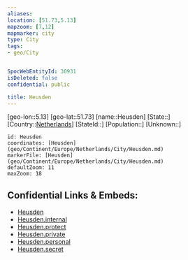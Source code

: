 ```yaml
---
aliases: 
location: [51.73,5.13]
mapzoom: [7,12] 
mapmarker: city 
type: City
tags:
- geo/City


SpocWebEntityId: 30931
isDeleted: false
confidential: public

title: Heusden
---
```

[geo-lon::5.13]
[geo-lat::51.73]
[name::Heusden]
[State::]
[Country::[Netherlands](geo/Continent/Europe/Netherlands.md)]
[StateId::]
[Population::]
[Unknown::]


```leaflet
id: Heusden
coordinates: [Heusden](geo/Continent/Europe/Netherlands/City/Heusden.md)
markerFile: [Heusden](geo/Continent/Europe/Netherlands/City/Heusden.md)
defaultZoom: 11 
maxZoom: 18
```


## Confidential Links & Embeds: 
- [Heusden](../../../../../../_public/geo/Continent/Europe/Netherlands/City/Heusden.md) 
- [Heusden.internal](../../../../../../_internal/geo/Continent/Europe/Netherlands/City/Heusden.internal.md) 
- [Heusden.protect](../../../../../../_protect/geo/Continent/Europe/Netherlands/City/Heusden.protect.md) 
- [Heusden.private](../../../../../../_private/geo/Continent/Europe/Netherlands/City/Heusden.private.md) 
- [Heusden.personal](../../../../../../_personal/geo/Continent/Europe/Netherlands/City/Heusden.personal.md) 
- [Heusden.secret](../../../../../../_secret/geo/Continent/Europe/Netherlands/City/Heusden.secret.md) 
